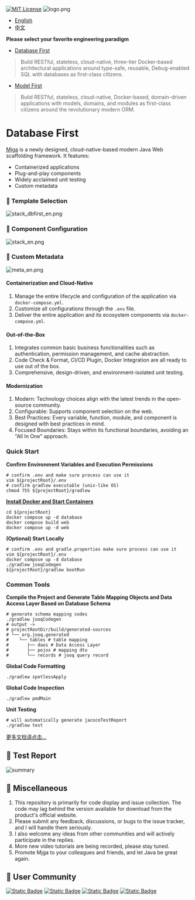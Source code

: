 [![MIT License](https://img.shields.io/badge/License-MIT-green.svg)](https://choosealicense.com/licenses/mit/)
![logo.png](asset/logo.png)

- [English](README_EN.md)
- [中文](README_CN.md)

**Please select your favorite engineering paradigm**
- [Database First](https://github.com/ccmjga/mjga-scaffold/)

>Build RESTful, stateless, cloud-native, three-tier Docker-based architectural applications around type-safe, reusable, Debug-enabled SQL with databases as first-class citizens.

- [Model First](https://github.com/ccmjga/mjga-scaffold/tree/model-first)

>Build RESTful, stateless, cloud-native, Docker-based, domain-driven applications with models, domains, and modules as first-class citizens around the revolutionary modern ORM.

# Database First

[Mjga](https://www.mjga.cc) is a newly designed, cloud-native-based modern Java Web scaffolding framework. It features:

- Containerized applications
- Plug-and-play components
- Widely acclaimed unit testing
- Custom metadata

### 🥝 Template Selection

![stack_dbfirst_en.png](asset/stack_dbfirst_en.png)

### 🍅 Component Configuration

![stack_en.png](asset/stack_en.png)

### 🍹 Custom Metadata

![meta_en.png](asset/meta_en.png)

#### Containerization and Cloud-Native

1. Manage the entire lifecycle and configuration of the application via `docker-compose.yml`.
2. Customize all configurations through the `.env` file.
3. Deliver the entire application and its ecosystem components via `docker-compose.yml`.

#### Out-of-the-Box

1. Integrates common basic business functionalities such as authentication, permission management, and cache abstraction.
2. Code Check & Format, CI/CD Plugin, Docker Integration are all ready to use out of the box.
3. Comprehensive, design-driven, and environment-isolated unit testing.

#### Modernization

1. Modern: Technology choices align with the latest trends in the open-source community.
2. Configurable: Supports component selection on the web.
3. Best Practices: Every variable, function, module, and component is designed with best practices in mind.
4. Focused Boundaries: Stays within its functional boundaries, avoiding an "All In One" approach.

### Quick Start

**Confirm Environment Variables and Execution Permissions**

```shell
# confirm .env and make sure process can use it
vim ${projectRoot}/.env
# confirm gradlew executable (unix-like OS)
chmod 755 ${projectRoot}/gradlew
```

**[Install Docker and Start Containers](https://docs.docker.com/engine/install/)**

```shell
cd ${projectRoot}
docker compose up -d database
docker compose build web
docker compose up -d web
```

**(Optional) Start Locally**

```shell
# confirm .env and gradle.properties make sure process can use it
vim ${projectRoot}/.env
docker compose up -d database
./gradlew jooqCodegen
${projectRoot}/gradlew bootRun
```

### Common Tools

**Compile the Project and Generate Table Mapping Objects and Data Access Layer Based on Database Schema**

```shell
# generate schema mapping codes
./gradlew jooqCodegen
# output ->
# projectRootDir/build/generated-sources
# └── org.jooq.generated
#    └── tables # table mapping
#       ├── daos # Data Access Layer
#       ├── pojos # mapping dto
#       └── records # jooq query record
```

**Global Code Formatting**

```shell
./gradlew spotlessApply
```

**Global Code Inspection**

```shell
./gradlew pmdMain
```

**Unit Testing**

```shell
# will automatically generate jacocoTestReport
./gradlew test
```

[更多文档请点击...](https://www.mjga.cc/doc/dbfirst)


## 🍓 Test Report

![summary](https://www.mjga.cc/dbfirst/test-cover.png)

## 🍟 Miscellaneous

1. This repository is primarily for code display and issue collection. The code may lag behind the version available for
   download from the product's official website.
2. Please submit any feedback, discussions, or bugs to the issue tracker, and I will handle them seriously.
3. I also welcome any ideas from other communities and will actively participate in the replies.
4. More new video tutorials are being recorded, please stay tuned.
5. Promote Mjga to your colleagues and friends, and let Java be great again.

## 🔮 User Community

[![Static Badge](https://img.shields.io/badge/blog-black?style=flat&logo=dev.to&logoSize=auto)](https://dev.to/ccmjga)
[![Static Badge](https://img.shields.io/badge/homepage-white?style=flat&logo=homepage&logoColor=%23FF0074)](https://www.mjga.cc)
[![Static Badge](https://img.shields.io/badge/twitter-blue?style=flat&logo=x)](https://x.com/Mjga212318)
[![Static Badge](https://img.shields.io/badge/discord-white?style=flat&logo=discord)](https://discord.com/invite/3XhyjEPn)
